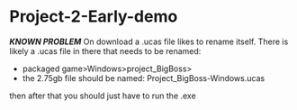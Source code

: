 # Project-2-Early-demo

***KNOWN PROBLEM***
On download a .ucas file likes to rename itself. There is likely a .ucas file in there that needs to be renamed:
- packaged game>Windows>project_BigBoss>
- the 2.75gb file should be named: Project_BigBoss-Windows.ucas

then after that you should just have to run the .exe
